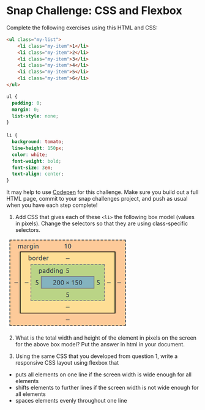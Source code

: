 # Snap Challenge: CSS and Flexbox

Complete the following exercises using this HTML and CSS:
```html
<ul class="my-list">
    <li class="my-item">1</li>
    <li class="my-item">2</li>
    <li class="my-item">3</li>
    <li class="my-item">4</li>
    <li class="my-item">5</li>
    <li class="my-item">6</li>
</ul>
```

```css
ul {
  padding: 0;
  margin: 0;
  list-style: none;
}

li {
  background: tomato;
  line-height: 150px;
  color: white;
  font-weight: bold;
  font-size: 3em;
  text-align: center;
}
```
It may help to use [Codepen](https://codepen.io/pen/) for this challenge. Make sure you build out a full HTML page, commit to your snap challenges project, and push as usual when you have each step complete!
1. Add CSS that gives each of these `<li>` the following box model (values in pixels). Change the selectors so that they are using class-specific selectors.


<img src="css-box-model.png" alt="css box">



2. What is the total width and height of the element in pixels on the screen for the above box model? Put the answer in html in your document.

3. Using the same CSS that you developed from question 1, write a responsive CSS layout using flexbox that
* puts all elements on one line if the screen width is wide enough for all elements
* shifts elements to further lines if the screen width is not wide enough for all elements
* spaces elements evenly throughout one line